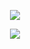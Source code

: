<p align="center">
  <img align="center" justify="center" src="https://github-readme-stats.vercel.app/api?username=Hoffmano&show_icons=true&theme=tokyonight&count_private=true&card_width=495" />
</p>

<p align="center">
  <img align="center" src="https://github-readme-stats.vercel.app/api/top-langs/?username=Hoffmano&hide=python&theme=tokyonight&count_private=true&card_width=495" />
</p>
